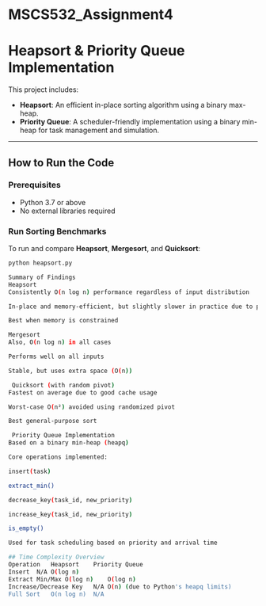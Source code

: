 # MSCS532_Assignment4
#  Heapsort & Priority Queue Implementation

This project includes:
- **Heapsort**: An efficient in-place sorting algorithm using a binary max-heap.
- **Priority Queue**: A scheduler-friendly implementation using a binary min-heap for task management and simulation.

---

##  How to Run the Code

###  Prerequisites
- Python 3.7 or above
- No external libraries required

###  Run Sorting Benchmarks
To run and compare **Heapsort**, **Mergesort**, and **Quicksort**:

```bash
python heapsort.py

Summary of Findings
Heapsort
Consistently O(n log n) performance regardless of input distribution

In-place and memory-efficient, but slightly slower in practice due to poor cache performance

Best when memory is constrained

Mergesort
Also, O(n log n) in all cases

Performs well on all inputs

Stable, but uses extra space (O(n))

 Quicksort (with random pivot)
Fastest on average due to good cache usage

Worst-case O(n²) avoided using randomized pivot

Best general-purpose sort

 Priority Queue Implementation
Based on a binary min-heap (heapq)

Core operations implemented:

insert(task)

extract_min()

decrease_key(task_id, new_priority)

increase_key(task_id, new_priority)

is_empty()

Used for task scheduling based on priority and arrival time

## Time Complexity Overview
Operation	Heapsort	Priority Queue
Insert	N/A	O(log n)
Extract Min/Max	O(log n)	O(log n)
Increase/Decrease Key	N/A	O(n) (due to Python's heapq limits)
Full Sort	O(n log n)	N/A
